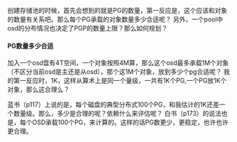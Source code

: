 创建存储池的时候，首先会想到的就是PG的数量，第一反应是，这个应该和对象的数量有关系吧。那么每个PG承载的对象数量多少合适呢？
另外，一个pool中osd的分布情况也决定了PGP的数量上限？那么如何规划？

#### PG数量多少合适
加入一个osd盘有4T空间，一个对象按照4M算，那么这个osd最多承载1M个对象（不区分当前osd是主还是从osd），那个这1M个对象，放到多少个pg合适呢？
我的第一反应时，1K，这样从算术上是同一个量级，一共有1K个PG,一个PG放1K个对象，那么这合理么？

蓝书（p117）上说的是，每个磁盘的典型分布式100个PG，和我估计的1K还差一个数量级。那么，多少是合理的呢？依赖什么来评估呢？
白书（p173）的说法也是，每个OSD承载100个PG，来计算的。这样的话PG数更少，更稳定，也许也许更合理。
